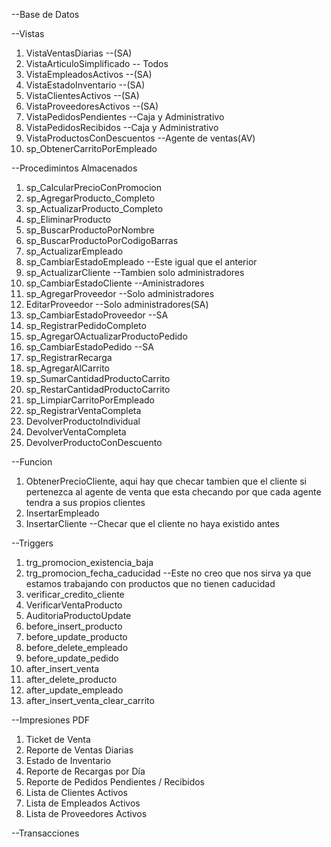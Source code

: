 --Base de Datos

--Vistas
1. VistaVentasDiarias --(SA)
2. VistaArticuloSimplificado -- Todos
3. VistaEmpleadosActivos --(SA)
4. VistaEstadoInventario --(SA)
5. VistaClientesActivos --(SA)
6. VistaProveedoresActivos --(SA)
7. VistaPedidosPendientes --Caja y Administrativo
8. VistaPedidosRecibidos --Caja y Administrativo
9. VistaProductosConDescuentos --Agente de ventas(AV)
10. sp_ObtenerCarritoPorEmpleado 

--Procedimintos Almacenados
1. sp_CalcularPrecioConPromocion
2. sp_AgregarProducto_Completo
3. sp_ActualizarProducto_Completo
4. sp_EliminarProducto
5. sp_BuscarProductoPorNombre
6. sp_BuscarProductoPorCodigoBarras
7. sp_ActualizarEmpleado  
8. sp_CambiarEstadoEmpleado --Este igual que el anterior 
8. sp_ActualizarCliente --Tambien solo administradores 
9. sp_CambiarEstadoCliente --Aministradores
10. sp_AgregarProveedor --Solo administradores 
11. EditarProveedor --Solo administradores(SA)
12. sp_CambiarEstadoProveedor --SA
13. sp_RegistrarPedidoCompleto 
14. sp_AgregarOActualizarProductoPedido
15. sp_CambiarEstadoPedido --SA
16. sp_RegistrarRecarga
17. sp_AgregarAlCarrito
18. sp_SumarCantidadProductoCarrito
19. sp_RestarCantidadProductoCarrito
20. sp_LimpiarCarritoPorEmpleado
21. sp_RegistrarVentaCompleta
22. DevolverProductoIndividual
23. DevolverVentaCompleta
24. DevolverProductoConDescuento

--Funcion 
1. ObtenerPrecioCliente, aqui hay que checar tambien que el cliente si pertenezca al agente de venta que esta checando por que cada agente tendra a sus propios clientes 
2. InsertarEmpleado 
3. InsertarCliente --Checar que el cliente no haya existido antes

--Triggers
1. trg_promocion_existencia_baja
2. trg_promocion_fecha_caducidad --Este no creo que nos sirva ya que estamos trabajando con productos que no tienen caducidad
3. verificar_credito_cliente
4. VerificarVentaProducto
5. AuditoriaProductoUpdate
6. before_insert_producto
7. before_update_producto
8. before_delete_empleado
9. before_update_pedido
10. after_insert_venta
11. after_delete_producto
12. after_update_empleado
13. after_insert_venta_clear_carrito

--Impresiones PDF
1. Ticket de Venta 
2. Reporte de Ventas Diarias
3. Estado de Inventario
4. Reporte de Recargas por Día
5. Reporte de Pedidos Pendientes / Recibidos
6. Lista de Clientes Activos
7. Lista de Empleados Activos
8. Lista de Proveedores Activos

--Transacciones
